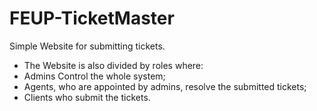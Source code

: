 # FEUP-TicketMaster
Simple Website for submitting tickets.
* The Website is also divided by roles where:
 * Admins Control the whole system;
 * Agents, who are appointed by admins, resolve the submitted tickets;
 * Clients who submit the tickets.
